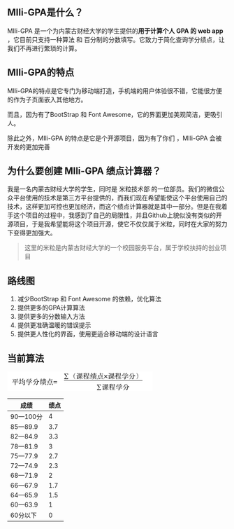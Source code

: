 

## MIli-GPA是什么？

MIli-GPA 是一个为内蒙古财经大学的学生提供的**用于计算个人 GPA 的 web app** ，它目前只支持一种算法 和 百分制的分数填写。它致力于简化查询学分绩点，让我们不再进行繁琐的计算。

## MIli-GPA的特点

MIli-GPA的特点是它专门为移动端打造，手机端的用户体验很不错，它能很方便的作为子页面嵌入其他地方。

而且，因为有了BootStrap 和 Font Awesome，它的界面更加美观简洁，更吸引人。

除此之外，MIli-GPA 的特点是它是个开源项目，因为有了你们 ，MIli-GPA 会被开发的更加完善

## 为什么要创建 MIli-GPA 绩点计算器？

我是一名内蒙古财经大学的学生，同时是 米粒技术部 的一位部员。我们的微信公众平台使用的技术是第三方平台提供的，而我们现在希望能使这个平台使用自己的技术，这样更加可控也更加经济，而这个绩点计算器就是其中一部分。但是在我着手这个项目的过程中，我感到了自己的局限性，并且Github上貌似没有类似的开源项目，于是我希望能将这个项目开源，使它不仅仅属于米粒，同时在大家的努力下变得更加强大。

>这里的米粒是内蒙古财经大学的一个校园服务平台，属于学校扶持的创业项目

## 路线图

1. 减少BootStrap 和 Font Awesome 的依赖，优化算法
2. 提供更多的GPA计算算法
3. 提供更多的分数输入方法
4. 提供更准确温暖的错误提示
5. 提供更人性化的界面，使用更适合移动端的设计语言

## 当前算法

 ![mathML](img/mathML.png)




| 成绩      | 绩点   |
| ------- | ---- |
| 90—100分 | 4    |
| 85—89.9 | 3.7  |
| 82—84.9 | 3.3  |
| 78—81.9 | 3    |
| 75—77.9 | 2.7  |
| 72—74.9 | 2.3  |
| 68—71.9 | 2    |
| 66—67.9 | 1.7  |
| 64—65.9 | 1.5  |
| 60—63.9 | 1    |
| 60分以下   | 0    |


